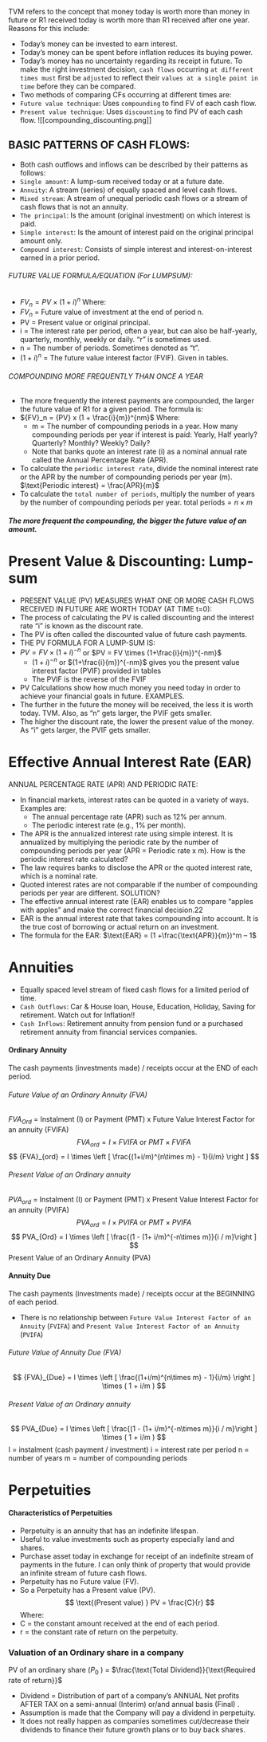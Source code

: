 TVM refers to the concept that money today is worth more than money in future or R1 received today is worth more than R1 received after one year. Reasons for this include:
- Today’s money can be invested to earn interest.
- Today’s money can be spent before inflation reduces its buying power.
- Today’s money has no uncertainty regarding its receipt in future.
To make the right investment decision, `cash flows` occurring `at different times must` first be `adjusted` to reflect their `values at a single point in time` before they can be compared.
- Two methods of comparing CFs occurring at different times are:
- `Future value technique`: Uses `compounding` to find FV of each cash flow.
- `Present value technique`: Uses `discounting` to find PV of each cash flow.
![[compounding_discounting.png]]

## BASIC PATTERNS OF CASH FLOWS:
- Both cash outflows and inflows can be described by their patterns as follows:
- `Single amount`: A lump-sum received today or at a future date.
- `Annuity`: A stream (series) of equally spaced and level cash flows.
- `Mixed stream`: A stream of unequal periodic cash flows or a stream of cash flows that is not an annuity.
- `The principal`: Is the amount (original investment) on which interest is paid.
- `Simple interest`: Is the amount of interest paid on the original principal amount only.
- `Compound interest`: Consists of simple interest and interest-on-interest earned in a prior period.
###### FUTURE VALUE FORMULA/EQUATION (For LUMPSUM):
- $FV_n = PV \times (1 + i)^n$ Where:
- $FV_n$ = Future value of investment at the end of period n.
- PV = Present value or original principal.
- i = The interest rate per period, often a year, but can also be half-yearly, quarterly, monthly, weekly or daily. “r” is sometimes used.
- n = The number of periods. Sometimes denoted as “t”.
- $(1 + i)^n$ = The future value interest factor (FVIF). Given in tables.
###### COMPOUNDING MORE FREQUENTLY THAN ONCE A YEAR
- The more frequently the interest payments are compounded, the larger the future value of R1 for a given period. The formula is:
- ${FV}_n = {PV} x (1 + \frac{i}{m})^{nm}$ Where:
	- m = The number of compounding periods in a year. How many compounding periods per year if interest is paid: Yearly, Half yearly?Quarterly? Monthly? Weekly? Daily?
	- Note that banks quote an interest rate (i) as a nominal annual rate called the Annual Percentage Rate (APR).
- To calculate the `periodic interest rate`, divide the nominal interest rate or the APR by the number of compounding periods per year (m). $\text{Periodic interest} = \frac{APR}{m}$
- To calculate the `total number of periods`, multiply the number of years by the number of compounding periods per year. $\text{total periods} = n\times m$
##### The more frequent the compounding, the bigger the future value of an amount.

# Present Value & Discounting: Lump-sum
- PRESENT VALUE (PV) MEASURES WHAT ONE OR MORE CASH FLOWS RECEIVED IN FUTURE ARE WORTH TODAY (AT TIME t=0):
- The process of calculating the PV is called discounting and the interest rate “i” is known as the discount rate.
- The PV is often called the discounted value of future cash payments.
- THE PV FORMULA FOR A LUMP-SUM IS:
- $PV = FV \times (1+i)^{-n}$ or $PV = FV \times (1+\frac{i}{m})^{-nm}$
	- $(1+i)^{-n}$ or $(1+\frac{i}{m})^{-nm}$ gives you the present value interest factor (PVIF) provided in tables
	- The PVIF is the reverse of the FVIF
- PV Calculations show how much money you need today in order to achieve your financial goals in future. EXAMPLES.
- The further in the future the money will be received, the less it is worth today. TVM. Also, as “n” gets larger, the PVIF gets smaller.
- The higher the discount rate, the lower the present value of the money. As “i” gets larger, the PVIF gets smaller. 

# Effective Annual Interest Rate (EAR)
ANNUAL PERCENTAGE RATE (APR) AND PERIODIC RATE:
- In financial markets, interest rates can be quoted in a variety of ways. Examples are:
	- The annual percentage rate (APR) such as 12% per annum.
	- The periodic interest rate (e.g., 1% per month).
- The APR is the annualized interest rate using simple interest. It is annualized by multiplying the periodic rate by the number of compounding periods per year (APR = Periodic rate x m). How is the periodic interest rate calculated?
- The law requires banks to disclose the APR or the quoted interest rate, which is a nominal rate.
- Quoted interest rates are not comparable if the number of compounding periods per year are different. SOLUTION?
- The effective annual interest rate (EAR) enables us to compare “apples with apples” and make the correct financial decision.22
- EAR is the annual interest rate that takes compounding into account. It is the true cost of borrowing or actual return on an investment. 
- The formula for the EAR: $\text{EAR} = (1 +\frac{\text{APR}}{m})^m – 1$

# Annuities
- Equally spaced level stream of fixed cash flows for a limited period of time.
- `Cash Outflows`: Car & House loan, House, Education, Holiday, Saving for retirement. Watch out for Inflation!!
- `Cash Inflows`: Retirement annuity from pension fund or a purchased retirement annuity from financial services companies.
#### Ordinary Annuity
The cash payments (investments made) / receipts occur at the END of each period.
###### Future Value of an Ordinary Annuity (FVA)
$FVA_{Ord}$ = Instalment (I) or Payment (PMT) x Future Value Interest Factor for an annuity (FVIFA)
$$
FVA_{ord} = I \times FVIFA \text{ or } PMT \times FVIFA
$$
$$
{FVA}_{ord} = I \times \left [ \frac{(1+i/m)^{n\times m} - 1}{i/m} \right ]
$$
###### Present Value of an Ordinary annuity
$PVA_{ord}$ = Instalment (I) or Payment (PMT) x Present Value Interest Factor for an annuity (PVIFA)
$$
PVA_{ord} = I \times PVIFA \text{ or } PMT \times PVIFA
$$
$$
PVA_{Ord} = I \times \left [ \frac{(1 - (1+ i/m)^{-n\times m}}{i / m}\right ]
$$
Present Value of an Ordinary Annuity (PVA)
#### Annuity Due
The cash payments (investments made) / receipts occur at the BEGINNING of each period.
- There is no relationship between `Future Value Interest Factor of an Annuity` (`FVIFA`) and `Present Value Interest Factor of an Annuity` (`PVIFA`)
###### Future Value of Annuity Due (FVA)
$$
{FVA}_{Due} = I \times \left [ \frac{(1+i/m)^{n\times m} - 1}{i/m} \right ] \times ( 1 + i/m )
$$
###### Present Value of an Ordinary annuity
$$
PVA_{Due} = I \times \left [ \frac{(1 - (1+ i/m)^{-n\times m}}{i / m}\right ] \times ( 1 + i/m )
$$
I = instalment (cash payment / investment)
i = interest rate per period
n = number of years
m = number of compounding periods
# Perpetuities
#### Characteristics of Perpetuities
- Perpetuity is an annuity that has an indefinite lifespan.
- Useful to value investments such as property especially land and shares.
- Purchase asset today in exchange for receipt of an indefinite stream of payments in the future. I can only think of property that would provide an infinite stream of future cash flows.
- Perpetuity has no Future value (FV).
- So a Perpetuity has a Present value (PV).
$$
\text{(Present value) } PV = \frac{C}{r}
$$
Where:
- C = the constant amount received at the end of each period.
- r = the constant rate of return on the perpetuity.

### Valuation of an Ordinary share in a company
PV of an ordinary share ($P_0$ ) = $\frac{\text{Total Dividend}}{\text{Required rate of return}}$
- Dividend = Distribution of part of a company’s ANNUAL Net profits AFTER TAX on a semi-annual (Interim) or/and annual basis (Final) .
- Assumption is made that the Company will pay a dividend in perpetuity. 
- It does not really happen as companies sometimes cut/decrease their dividends to finance their future growth plans or to buy back shares.